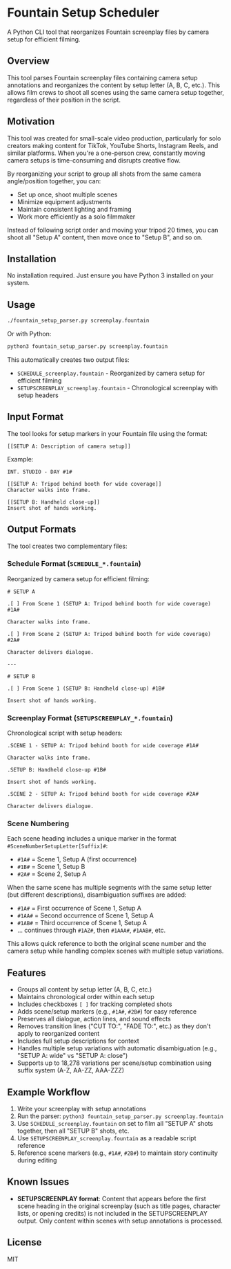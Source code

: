 # Fountain Setup Scheduler

A Python CLI tool that reorganizes Fountain screenplay files by camera setup for efficient filming.

## Overview

This tool parses Fountain screenplay files containing camera setup annotations and reorganizes the content by setup letter (A, B, C, etc.). This allows film crews to shoot all scenes using the same camera setup together, regardless of their position in the script.

## Motivation

This tool was created for small-scale video production, particularly for solo creators making content for TikTok, YouTube Shorts, Instagram Reels, and similar platforms. When you're a one-person crew, constantly moving camera setups is time-consuming and disrupts creative flow. 

By reorganizing your script to group all shots from the same camera angle/position together, you can:
- Set up once, shoot multiple scenes
- Minimize equipment adjustments
- Maintain consistent lighting and framing
- Work more efficiently as a solo filmmaker

Instead of following script order and moving your tripod 20 times, you can shoot all "Setup A" content, then move once to "Setup B", and so on.

## Installation

No installation required. Just ensure you have Python 3 installed on your system.

## Usage

```bash
./fountain_setup_parser.py screenplay.fountain
```

Or with Python:

```bash
python3 fountain_setup_parser.py screenplay.fountain
```

This automatically creates two output files:
- `SCHEDULE_screenplay.fountain` - Reorganized by camera setup for efficient filming
- `SETUPSCREENPLAY_screenplay.fountain` - Chronological screenplay with setup headers

## Input Format

The tool looks for setup markers in your Fountain file using the format:

```fountain
[[SETUP A: Description of camera setup]]
```

Example:

```fountain
INT. STUDIO - DAY #1#

[[SETUP A: Tripod behind booth for wide coverage]]
Character walks into frame.

[[SETUP B: Handheld close-up]]
Insert shot of hands working.
```

## Output Formats

The tool creates two complementary files:

### Schedule Format (`SCHEDULE_*.fountain`)
Reorganized by camera setup for efficient filming:

```fountain
# SETUP A

.[ ] From Scene 1 (SETUP A: Tripod behind booth for wide coverage) #1A#

Character walks into frame.

.[ ] From Scene 2 (SETUP A: Tripod behind booth for wide coverage) #2A#

Character delivers dialogue.

---

# SETUP B

.[ ] From Scene 1 (SETUP B: Handheld close-up) #1B#

Insert shot of hands working.
```

### Screenplay Format (`SETUPSCREENPLAY_*.fountain`)
Chronological script with setup headers:

```fountain
.SCENE 1 - SETUP A: Tripod behind booth for wide coverage #1A#

Character walks into frame.

.SETUP B: Handheld close-up #1B#

Insert shot of hands working.

.SCENE 2 - SETUP A: Tripod behind booth for wide coverage #2A#

Character delivers dialogue.
```

### Scene Numbering

Each scene heading includes a unique marker in the format `#SceneNumberSetupLetter[Suffix]#`:
- `#1A#` = Scene 1, Setup A (first occurrence)
- `#1B#` = Scene 1, Setup B  
- `#2A#` = Scene 2, Setup A

When the same scene has multiple segments with the same setup letter (but different descriptions), disambiguation suffixes are added:
- `#1A#` = First occurrence of Scene 1, Setup A
- `#1AA#` = Second occurrence of Scene 1, Setup A
- `#1AB#` = Third occurrence of Scene 1, Setup A
- ... continues through `#1AZ#`, then `#1AAA#`, `#1AAB#`, etc.

This allows quick reference to both the original scene number and the camera setup while handling complex scenes with multiple setup variations.

## Features

- Groups all content by setup letter (A, B, C, etc.)
- Maintains chronological order within each setup
- Includes checkboxes `[ ]` for tracking completed shots
- Adds scene/setup markers (e.g., `#1A#`, `#2B#`) for easy reference
- Preserves all dialogue, action lines, and sound effects
- Removes transition lines ("CUT TO:", "FADE TO:", etc.) as they don't apply to reorganized content
- Includes full setup descriptions for context
- Handles multiple setup variations with automatic disambiguation (e.g., "SETUP A: wide" vs "SETUP A: close")
- Supports up to 18,278 variations per scene/setup combination using suffix system (A-Z, AA-ZZ, AAA-ZZZ)

## Example Workflow

1. Write your screenplay with setup annotations
2. Run the parser: `python3 fountain_setup_parser.py screenplay.fountain`
3. Use `SCHEDULE_screenplay.fountain` on set to film all "SETUP A" shots together, then all "SETUP B" shots, etc.
4. Use `SETUPSCREENPLAY_screenplay.fountain` as a readable script reference
5. Reference scene markers (e.g., `#1A#`, `#2B#`) to maintain story continuity during editing

## Known Issues

- **SETUPSCREENPLAY format**: Content that appears before the first scene heading in the original screenplay (such as title pages, character lists, or opening credits) is not included in the SETUPSCREENPLAY output. Only content within scenes with setup annotations is processed.

## License

MIT
